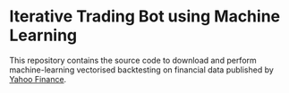 # Iterative Trading Bot using Machine Learning
This repository contains the source code to download and perform machine-learning vectorised backtesting on financial data published by [Yahoo Finance](https://uk.finance.yahoo.com/).
